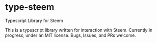 # type-steem
Typescript Library for Steem

This is a typescript library written for interaction with Steem. Currently in progress, under an MIT license. Bugs, Issues, and PRs welcome.
